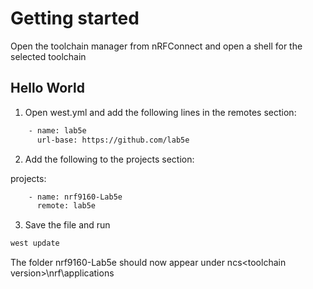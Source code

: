 # Getting started

Open the toolchain manager from nRFConnect and open a shell for the selected toolchain

## Hello World
1) Open west.yml and add the following lines in the remotes section:

```bash
    - name: lab5e
      url-base: https://github.com/lab5e
```

2) Add the following to the projects section:

projects:
```bash
    - name: nrf9160-Lab5e
      remote: lab5e
```

3) Save the file and run 
```bash
west update
```

The folder nrf9160-Lab5e should now appear under ncs\<toolchain version>\nrf\applications












